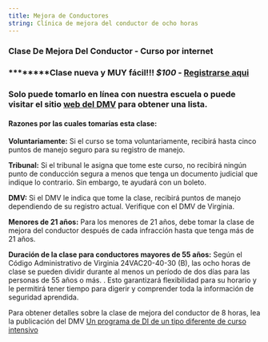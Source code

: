 ```yaml
---
title: Mejora de Conductores
string: Clínica de mejora del conductor de ocho horas
---
```

<!--StartFragment-->

<!-- Google tag (gtag.js) --> <script async src="https://www.googletagmanager.com/gtag/js?id=AW-991522116"></script> <script> window.dataLayer = window.dataLayer || []; function gtag(){dataLayer.push(arguments);} gtag('js', new Date()); gtag('config', 'AW-991522116'); </script>

<!--EndFragment-->

### Clase De Mejora Del Conductor - Curso por internet

### \*\*\*\*\*\*\*\*Clase nueva y MUY fácil!!! *$100* - [Registrarse aqui](https://online.abigailsdrivingschool.com/shop/virginia-driver-improvement-course/)

### Solo puede tomarlo en línea con nuestra escuela o puede visitar el sitio [web del DMV](https://www.dmv.virginia.gov/) para obtener una lista.

#### Razones por las cuales tomarías esta clase:

**Voluntariamente:**  Si el curso se toma voluntariamente, recibirá hasta cinco puntos de manejo seguro para su registro de manejo.

**Tribunal:**  Si el tribunal le asigna que tome este curso, no recibirá ningún punto de conducción segura a menos que tenga un documento judicial que indique lo contrario. Sin embargo, te ayudará con un boleto.

**DMV:**  Si el DMV le indica que tome la clase, recibirá puntos de manejo dependiendo de su registro actual. Verifique con el DMV de Virginia.

**Menores de 21 años:**  Para los menores de 21 años, debe tomar la clase de mejora del conductor después de cada infracción hasta que tenga más de 21 años.

**Duración de la clase para conductores mayores de 55 años:**  Según el Código Administrativo de Virginia 24VAC20-40-30 (B), las ocho horas de clase se pueden dividir durante al menos un período de dos días para las personas de 55 años o más. . Esto garantizará flexibilidad para su horario y le permitirá tener tiempo para digerir y comprender toda la información de seguridad aprendida.

Para obtener detalles sobre la clase de mejora del conductor de 8 horas, lea la publicación del DMV [Un programa de DI de un tipo diferente de curso intensivo](http://www.dmv.state.va.us/webdoc/pdf/dmv114.pdf)
